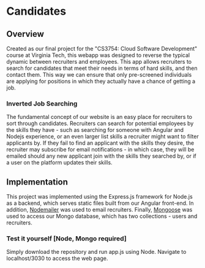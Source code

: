 # Candidates

## Overview

Created as our final project for the "CS3754: Cloud Software Development" course
at Virginia Tech, this webapp was designed to reverse the typical dynamic
between recruiters and employees. This app allows recruiters to search for
candidates that meet their needs in terms of hard skills, and then contact them.
This way we can ensure that only pre-screened individuals are applying for
positions in which they actually have a chance of getting a job.

### Inverted Job Searching

The fundamental concept of our website is an easy place for recruiters to sort
through candidates. Recruiters can search for potential employees by the skills
they have - such as searching for someone with Angular and Nodejs experience, or
an even larger list skills a recruiter might want to filter applicants by. If
they fail to find an applicant with the skills they desire, the recruiter may
subscribe for email notifications - in which case, they will be emailed should
any new applicant join with the skills they searched by, or if a user on the
platform updates their skills.

## Implementation

This project was implemented using the Express.js framework for Node.js as a
backend, which serves static files built from our Angular front-end. In
addition, [Nodemailer](https://nodemailer.com/) was used to email recruiters.
Finally, [Mongoose](https://mongoosejs.com/) was used to access our Mongo
database, which has two collections - users and recruiters.

### Test it yourself [Node, Mongo required]

Simply download the repository and run app.js using Node. Navigate to
localhost/3030 to access the web page.
